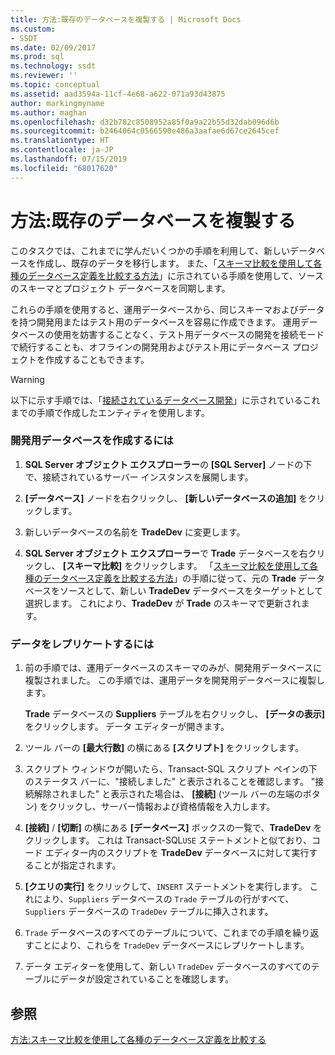 ```yaml
---
title: 方法:既存のデータベースを複製する | Microsoft Docs
ms.custom:
- SSDT
ms.date: 02/09/2017
ms.prod: sql
ms.technology: ssdt
ms.reviewer: ''
ms.topic: conceptual
ms.assetid: aad3594a-11cf-4e68-a622-071a93d43875
author: markingmyname
ms.author: maghan
ms.openlocfilehash: d32b782c8508952a85f0a9a22b55d32dab096d6b
ms.sourcegitcommit: b2464064c0566590e486a3aafae6d67ce2645cef
ms.translationtype: HT
ms.contentlocale: ja-JP
ms.lasthandoff: 07/15/2019
ms.locfileid: "68017620"
---
```

# <a name="how-to-clone-an-existing-database"></a>方法:既存のデータベースを複製する
このタスクでは、これまでに学んだいくつかの手順を利用して、新しいデータベースを作成し、既存のデータを移行します。 また、「[スキーマ比較を使用して各種のデータベース定義を比較する方法](../ssdt/how-to-use-schema-compare-to-compare-different-database-definitions.md)」に示されている手順を使用して、ソースのスキーマとプロジェクト データベースを同期します。  
  
これらの手順を使用すると、運用データベースから、同じスキーマおよびデータを持つ開発用またはテスト用のデータベースを容易に作成できます。 運用データベースの使用を妨害することなく、テスト用データベースの開発を接続モードで続行することも、オフラインの開発用およびテスト用にデータベース プロジェクトを作成することもできます。  
  
> [!WARNING]  
> 以下に示す手順では、「[接続されているデータベース開発](../ssdt/connected-database-development.md)」に示されているこれまでの手順で作成したエンティティを使用します。  
  
### <a name="to-create-a-development-database"></a>開発用データベースを作成するには  
  
1.  **SQL Server オブジェクト エクスプローラー**の **[SQL Server]** ノードの下で、接続されているサーバー インスタンスを展開します。  
  
2.  **[データベース]** ノードを右クリックし、 **[新しいデータベースの追加]** をクリックします。  
  
3.  新しいデータベースの名前を **TradeDev** に変更します。  
  
4.  **SQL Server オブジェクト エクスプローラー**で **Trade** データベースを右クリックし、 **[スキーマ比較]** をクリックします。 「[スキーマ比較を使用して各種のデータベース定義を比較する方法](../ssdt/how-to-use-schema-compare-to-compare-different-database-definitions.md)」の手順に従って、元の **Trade** データベースをソースとして、新しい **TradeDev** データベースをターゲットとして選択します。 これにより、**TradeDev** が **Trade** のスキーマで更新されます。  
  
### <a name="to-replicate-data"></a>データをレプリケートするには  
  
1.  前の手順では、運用データベースのスキーマのみが、開発用データベースに複製されました。 この手順では、運用データを開発用データベースに複製します。  
  
    **Trade** データベースの **Suppliers** テーブルを右クリックし、 **[データの表示]** をクリックします。 データ エディターが開きます。  
  
2.  ツール バーの **[最大行数]** の横にある **[スクリプト]** をクリックします。  
  
3.  スクリプト ウィンドウが開いたら、Transact\-SQL スクリプト ペインの下のステータス バーに、"接続しました" と表示されることを確認します。 "接続解除されました" と表示された場合は、 **[接続]** (ツール バーの左端のボタン) をクリックし、サーバー情報および資格情報を入力します。  
  
4.  **[接続]** / **[切断]** の横にある **[データベース]** ボックスの一覧で、**TradeDev** をクリックします。 これは Transact\-SQL`USE` ステートメントと似ており、コード エディター内のスクリプトを **TradeDev** データベースに対して実行することが指定されます。  
  
5.  **[クエリの実行]** をクリックして、`INSERT` ステートメントを実行します。 これにより、`Suppliers` データベースの `Trade` テーブルの行がすべて、`Suppliers` データベースの `TradeDev` テーブルに挿入されます。  
  
6.  `Trade` データベースのすべてのテーブルについて、これまでの手順を繰り返すことにより、これらを `TradeDev` データベースにレプリケートします。  
  
7.  データ エディターを使用して、新しい `TradeDev` データベースのすべてのテーブルにデータが設定されていることを確認します。  
  
## <a name="see-also"></a>参照  
[方法:スキーマ比較を使用して各種のデータベース定義を比較する](../ssdt/how-to-use-schema-compare-to-compare-different-database-definitions.md)  
  
